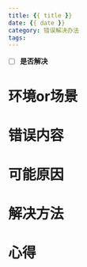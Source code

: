 ```yaml
---
title: {{ title }}
date: {{ date }}
category: 错误解决办法
tags: 
---
```


- [ ] **是否解决**



# 环境or场景



# 错误内容



# 可能原因



# 解决方法



# 心得